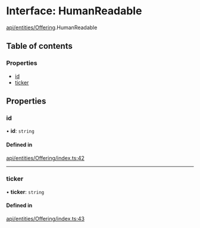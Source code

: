 # Interface: HumanReadable

[api/entities/Offering](../wiki/api.entities.Offering).HumanReadable

## Table of contents

### Properties

- [id](../wiki/api.entities.Offering.HumanReadable#id)
- [ticker](../wiki/api.entities.Offering.HumanReadable#ticker)

## Properties

### id

• **id**: `string`

#### Defined in

[api/entities/Offering/index.ts:42](https://github.com/PolymeshAssociation/polymesh-sdk/blob/e978aefd/src/api/entities/Offering/index.ts#L42)

___

### ticker

• **ticker**: `string`

#### Defined in

[api/entities/Offering/index.ts:43](https://github.com/PolymeshAssociation/polymesh-sdk/blob/e978aefd/src/api/entities/Offering/index.ts#L43)
